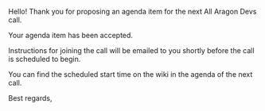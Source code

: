 Hello! Thank you for proposing an agenda item for the next All Aragon Devs call. 

Your agenda item has been accepted.

Instructions for joining the call will be emailed to you shortly before the call is scheduled to begin.

You can find the scheduled start time on the wiki in the agenda of the next call.

Best regards,
